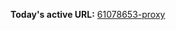 

**Today's active URL:** [61078653-proxy](https://61078653-proxy.abesternheim.workers.dev)

<!-- CURRENT_URL_MARKER -->
